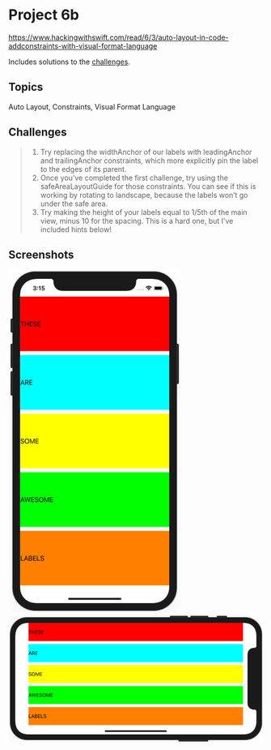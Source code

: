 # Project 6b

https://www.hackingwithswift.com/read/6/3/auto-layout-in-code-addconstraints-with-visual-format-language

Includes solutions to the [challenges](https://www.hackingwithswift.com/read/6/6/wrap-up).

## Topics

Auto Layout, Constraints, Visual Format Language

## Challenges

>1. Try replacing the widthAnchor of our labels with leadingAnchor and trailingAnchor constraints, which more explicitly pin the label to the edges of its parent.
>2. Once you’ve completed the first challenge, try using the safeAreaLayoutGuide for those constraints. You can see if this is working by rotating to landscape, because the labels won’t go under the safe area.
>3. Try making the height of your labels equal to 1/5th of the main view, minus 10 for the spacing. This is a hard one, but I’ve included hints below!

## Screenshots

![screenshot1](screenshots/screen01.png)
![screenshot1](screenshots/screen02.png)
